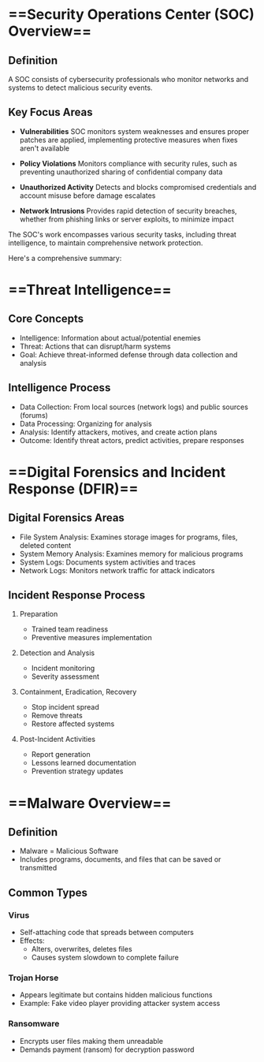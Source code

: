 

# ==Security Operations Center (SOC) Overview==


## Definition
A SOC consists of cybersecurity professionals who monitor networks and systems to detect malicious security events.

## Key Focus Areas
* **Vulnerabilities**
  SOC monitors system weaknesses and ensures proper patches are applied, implementing protective measures when fixes aren't available

* **Policy Violations**
  Monitors compliance with security rules, such as preventing unauthorized sharing of confidential company data

* **Unauthorized Activity**
  Detects and blocks compromised credentials and account misuse before damage escalates

* **Network Intrusions**
  Provides rapid detection of security breaches, whether from phishing links or server exploits, to minimize impact

The SOC's work encompasses various security tasks, including threat intelligence, to maintain comprehensive network protection.


Here's a comprehensive summary:

# ==Threat Intelligence==

## Core Concepts
- Intelligence: Information about actual/potential enemies
- Threat: Actions that can disrupt/harm systems
- Goal: Achieve threat-informed defense through data collection and analysis

## Intelligence Process
- Data Collection: From local sources (network logs) and public sources (forums)
- Data Processing: Organizing for analysis
- Analysis: Identify attackers, motives, and create action plans
- Outcome: Identify threat actors, predict activities, prepare responses

# ==Digital Forensics and Incident Response (DFIR)==

## Digital Forensics Areas
- File System Analysis: Examines storage images for programs, files, deleted content
- System Memory Analysis: Examines memory for malicious programs
- System Logs: Documents system activities and traces
- Network Logs: Monitors network traffic for attack indicators

## Incident Response Process
1. Preparation
   - Trained team readiness
   - Preventive measures implementation

2. Detection and Analysis
   - Incident monitoring
   - Severity assessment

3. Containment, Eradication, Recovery
   - Stop incident spread
   - Remove threats
   - Restore affected systems

4. Post-Incident Activities
   - Report generation
   - Lessons learned documentation
   - Prevention strategy updates


# ==Malware Overview==

## Definition
- Malware = Malicious Software
- Includes programs, documents, and files that can be saved or transmitted

## Common Types

### Virus
- Self-attaching code that spreads between computers
- Effects:
  - Alters, overwrites, deletes files
  - Causes system slowdown to complete failure

### Trojan Horse
- Appears legitimate but contains hidden malicious functions
- Example: Fake video player providing attacker system access

### Ransomware
- Encrypts user files making them unreadable
- Demands payment (ransom) for decryption password